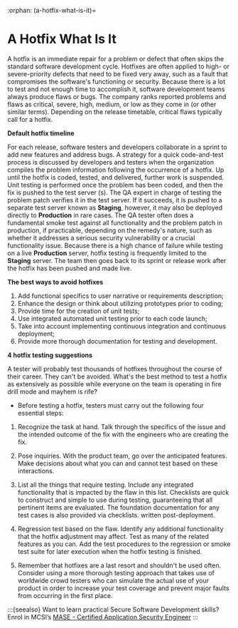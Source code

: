 :orphan:
(a-hotfix-what-is-it)=
# A Hotfix What Is It
 
A hotfix is an immediate repair for a problem or defect that often skips the standard software development cycle. Hotfixes are often applied to high- or severe-priority defects that need to be fixed very away, such as a fault that compromises the software's functioning or security.
Because there is a lot to test and not enough time to accomplish it, software development teams always produce flaws or bugs. The company ranks reported problems and flaws as critical, severe, high, medium, or low as they come in (or other similar terms). Depending on the release timetable, critical flaws typically call for a hotfix.

**Default hotfix timeline**

For each release, software testers and developers collaborate in a sprint to add new features and address bugs. A strategy for a quick code-and-test process is discussed by developers and testers when the organization compiles the problem information following the occurrence of a hotfix. Up until the hotfix is coded, tested, and delivered, further work is suspended.
Unit testing is performed once the problem has been coded, and then the fix is pushed to the test server (s). The QA expert in charge of testing the problem patch verifies it in the test server. If it succeeds, it is pushed to a separate test server known as **Staging**, however, it may also be deployed directly to **Production** in rare cases. The QA tester often does a fundamental smoke test against all functionality and the problem patch in production, if practicable, depending on the remedy's nature, such as whether it addresses a serious security vulnerability or a crucial functionality issue. Because there is a high chance of failure while testing on a live **Production** server, hotfix testing is frequently limited to the **Staging** server.
The team then goes back to its sprint or release work after the hotfix has been pushed and made live.

**The best ways to avoid hotfixes**

1.	Add functional specifics to user narrative or requirements description;
2.	Enhance the design or think about utilizing prototypes prior to coding;
3.	Provide time for the creation of unit tests;
4.	Use integrated automated unit testing prior to each code launch;
5.	Take into account implementing continuous integration and continuous deployment;
6.	Provide more thorough documentation for testing and development.

**4 hotfix testing suggestions**

A tester will probably test thousands of hotfixes throughout the course of their career. They can't be avoided. What's the best method to test a hotfix as extensively as possible while everyone on the team is operating in fire drill mode and mayhem is rife?

- Before testing a hotfix, testers must carry out the following four essential steps: 

1. Recognize the task at hand. Talk through the specifics of the issue and the intended outcome of the fix with the engineers who are creating the fix.

2. Pose inquiries. With the product team, go over the anticipated features. Make decisions about what you can and cannot test based on these interactions.

3. List all the things that require testing. Include any integrated functionality that is impacted by the flaw in this list. Checklists are quick to construct and simple to use during testing, guaranteeing that all pertinent items are evaluated. The foundation documentation for any test cases is also provided via checklists. written post-deployment.

4. Regression test based on the flaw. Identify any additional functionality that the hotfix adjustment may affect. Test as many of the related features as you can. Add the test procedures to the regression or smoke test suite for later execution when the hotfix testing is finished.

5. Remember that hotfixes are a last resort and shouldn't be used often. Consider using a more thorough testing approach that takes use of worldwide crowd testers who can simulate the actual use of your product in order to increase your test coverage and prevent major faults from occurring in the first place.

:::{seealso}
Want to learn practical Secure Software Development skills? Enrol in MCSI’s [MASE - Certified Application Security Engineer](https://www.mosse-institute.com/certifications/mase-certified-application-security-engineer.html)
::: 
